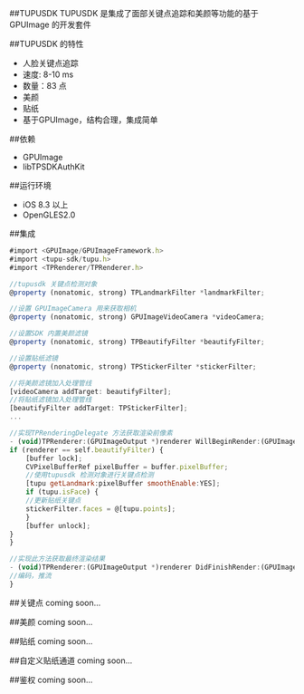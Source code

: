 ##TUPUSDK
TUPUSDK 是集成了面部关键点追踪和美颜等功能的基于GPUImage 的开发套件

##TUPUSDK 的特性

* 人脸关键点追踪
*  速度: 8-10 ms
*  数量：83 点
* 美颜
* 贴纸
* 基于GPUImage，结构合理，集成简单




##依赖

* GPUImage 
* libTPSDKAuthKit

##运行环境
* iOS 8.3 以上
* OpenGLES2.0

##集成
```javascript
#import <GPUImage/GPUImageFramework.h>
#import <tupu-sdk/tupu.h>
#import <TPRenderer/TPRenderer.h>

//tupusdk 关键点检测对象
@property (nonatomic, strong) TPLandmarkFilter *landmarkFilter;

//设置 GPUImageCamera 用来获取相机
@property (nonatomic, strong) GPUImageVideoCamera *videoCamera;

//设置SDK 内置美颜滤镜
@property (nonatomic, strong) TPBeautifyFilter *beautifyFilter;

//设置贴纸滤镜
@property (nonatomic, strong) TPStickerFilter *stickerFilter;

//将美颜滤镜加入处理管线
[videoCamera addTarget: beautifyFilter];
//将贴纸滤镜加入处理管线
[beautifyFilter addTarget: TPStickerFilter];
...

//实现TPRenderingDelegate 方法获取渲染前像素
- (void)TPRenderer:(GPUImageOutput *)renderer WillBeginRender:(GPUImageFramebuffer *)buffer {
if (renderer == self.beautifyFilter) {
    [buffer lock];
    CVPixelBufferRef pixelBuffer = buffer.pixelBuffer;
    //使用tupusdk 检测对象进行关键点检测
    [tupu getLandmark:pixelBuffer smoothEnable:YES];
    if (tupu.isFace) {
    //更新贴纸关键点
    stickerFilter.faces = @[tupu.points];
    }
    [buffer unlock];
}
}

//实现此方法获取最终渲染结果
- (void)TPRenderer:(GPUImageOutput *)renderer DidFinishRender:(GPUImageFramebuffer *)buffer {
//编码，推流
}


```

##关键点
coming soon...

##美颜
coming soon...

##贴纸
coming soon...

##自定义贴纸通道
coming soon...

##鉴权
coming soon...




